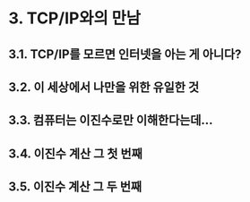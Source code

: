 # **3. TCP/IP와의 만남**
## 3.1. TCP/IP를 모르면 인터넷을 아는 게 아니다?
## 3.2. 이 세상에서 나만을 위한 유일한 것
## 3.3. 컴퓨터는 이진수로만 이해한다는데…
## 3.4. 이진수 계산 그 첫 번째
## 3.5. 이진수 계산 그 두 번째
